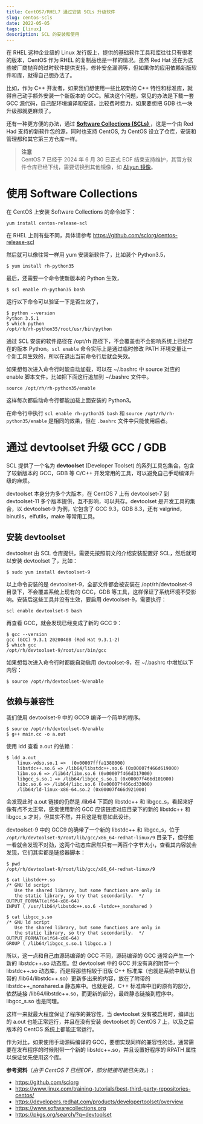 ```yaml
---
title: CentOS7/RHEL7 通过安装 SCLs 升级软件
slug: centos-scls
date: 2022-05-05
tags: [linux]
description: SCL 的安装和使用
---
```


在 RHEL 这种企业级的 Linux 发行版上，提供的基础软件工具和库往往只有很老的版本，CentOS 作为 RHEL 的复制品也是一样的情况。虽然 Red Hat 还在为这些被厂商抛弃的过时软件提供支持，修补安全漏洞等，但如果你的应用依赖新版软件和库，就得自己想办法了。

比如，作为 C++ 开发者，如果我们想使用一些比较新的 C++ 特性和标准库，就得自己动手额外安装一个新版本的 GCC。解决这个问题，常见的办法是下载一套 GCC 源代码，自己配环境编译和安装，比较费时费力，如果要想把 GDB 也一块升级那就更麻烦了。

还有一种更方便的办法，通过 [**Software Collections (SCLs)** ](https://www.softwarecollections.org/en/)，这是一个由 Red Had 支持的新软件包的源，同时也支持 CentOS, 为 CentOS 设立了仓库，安装和管理都和其它第三方仓库一样。

> **注意**   
> CentOS 7 已经于 2024 年 6 月 30 日正式 EOF 结束支持维护，其官方软件仓库已经下线，需要切换到其他镜像，如 [Aliyun 镜像](https://developer.aliyun.com/mirror/centos?spm=a2c6h.13651102.0.0.3e221b11Ln5gPX)。


# 使用 Software Collections

在 CentOS 上安装 Software Collections 的命令如下：

```
yum install centos-release-scl
```

在 RHEL 上则有些不同，具体请参考 https://github.com/sclorg/centos-release-scl
 
然后就可以像往常一样用 yum 安装新软件了，比如装个 Python3.5，

```
$ yum install rh-python35
```

最后，还需要一个命令使新版本的 Python 生效，

```
$ scl enable rh-python35 bash
```

运行以下命令可以验证一下是否生效了，

```
$ python --version
Python 3.5.1
$ which python
/opt/rh/rh-python35/root/usr/bin/python
```

通过 SCL 安装的软件路径在 /opt/rh 路径下，不会覆盖也不会影响系统上已经存在的版本 Python。`scl enable` 命令实际上是通过临时修改 PATH 环境变量让一个新工具生效的，所以在退出当前命令行后就会失效。

如果想每次进入命令行时能自动加载，可以在 ~/.bashrc 中 source 对应的 enable 脚本文件。比如把下面这行追加到 ~/.bashrc 文件中。

```
source /opt/rh/rh-python35/enable
```

这样每次都启动命令行都能加载上面安装的 Python3。

在命令行中执行 `scl enable rh-python35 bash` 和 `source /opt/rh/rh-python35/enable` 是相同的效果，但在 `.bashrc` 文件中只能使用后者。

# 通过 devtoolset 升级 GCC / GDB

SCL 提供了一个名为 **devtoolset** (Developer Toolset) 的系列工具包集合，包含了较新版本的 GCC，GDB 等 C/C++ 开发常用的工具，可以避免自己手动编译升级的麻烦。

devtoolset 本身分为多个大版本，在 CentOS 7 上有 devtoolset-7 到 devtoolset-11 多个版本提供，互不影响，可以共存。devtoolset 是开发工具的集合，以 devtoolset-9 为例，它包含了 GCC 9.3，GDB 8.3，还有 valgrind，binutils，elfutils，make 等常用工具。

## 安装 devtoolset

devtoolset 由 SCL 仓库提供，需要先按照前文的介绍安装配置好 SCL，然后就可以安装 devtoolset 了，比如：

```
$ sudo yum install devtoolset-9
```

以上命令安装的是 devtoolset-9，全部文件都会被安装在 /opt/rh/devtoolset-9 目录下，不会覆盖系统上现有的 GCC，GDB 等工具，这样保证了系统环境不受影响。安装后这些工具并没有生效，要启用 devtoolset-9，需要执行：

```
scl enable devtoolset-9 bash
```

再查看 GCC，就会发现已经变成了新的 GCC 9：

```
$ gcc --version
gcc (GCC) 9.3.1 20200408 (Red Hat 9.3.1-2)
$ which gcc
/opt/rh/devtoolset-9/root/usr/bin/gcc
```

如果想每次进入命令行时都能自动启用 devtoolset-9，在 ~/.bashrc 中增加以下内容：

```
$ source /opt/rh/devtoolset-9/enable
```

## 依赖与兼容性

我们使用 devtoolset-9 中的 GCC9 编译一个简单的程序。

```
$ source /opt/rh/devtoolset-9/enable
$ g++ main.cc -o a.out
```

使用 ldd 查看 a.out 的依赖：

```
$ ldd a.out 
    linux-vdso.so.1 =>  (0x00007fffa1388000)
    libstdc++.so.6 => /lib64/libstdc++.so.6 (0x00007f466d619000)
    libm.so.6 => /lib64/libm.so.6 (0x00007f466d317000)
    libgcc_s.so.1 => /lib64/libgcc_s.so.1 (0x00007f466d101000)
    libc.so.6 => /lib64/libc.so.6 (0x00007f466cd33000)
    /lib64/ld-linux-x86-64.so.2 (0x00007f466d921000)
```

会发现此时 a.out 链接的仍然是 /lib64 下面的 libstdc++ 和 libgcc_s，看起来好像有点不太正常，感觉使用新的 GCC 应该链接对应目录下的新的 libstdc++ 和 libgcc_s 才对，但其实不然，并且这是有意如此设计。

devtoolset-9 中的 GCC9 的确带了一个新的 libstdc++ 和 libgcc_s，位于 `/opt/rh/devtoolset-9/root/lib/gcc/x86_64-redhat-linux/9` 目录下，但仔细一看就会发现不对劲，这两个动态库居然只有一两百个字节大小，查看其内容就会发现，它们其实都是链接器脚本：

```
$ pwd
/opt/rh/devtoolset-9/root/lib/gcc/x86_64-redhat-linux/9

$ cat libstdc++.so
/* GNU ld script
   Use the shared library, but some functions are only in
   the static library, so try that secondarily.  */
OUTPUT_FORMAT(elf64-x86-64)
INPUT ( /usr/lib64/libstdc++.so.6 -lstdc++_nonshared )

$ cat libgcc_s.so
/* GNU ld script
   Use the shared library, but some functions are only in
   the static library, so try that secondarily.  */
OUTPUT_FORMAT(elf64-x86-64)
GROUP ( /lib64/libgcc_s.so.1 libgcc.a )
```

所以，这一点和自己由源码编译的 GCC 不同，源码编译的 GCC 通常会产生一个新的 libstdc++.so 动态库。但 devtoolset 中的 GCC 并没有真的附带一个 libstdc++.so 动态库，而是将那些相较于旧版 C++ 标准库（也就是系统中默认自带的 /lib64/libstdc++.so）更新多出来的内容，放在了附带的 libstdc++_nonshared.a 静态库中。也就是说，C++ 标准库中旧的原有的部分，依然链接 /lib64/libstdc++.so，而更新的部分，最终静态链接到程序中。libgcc_s.so 也是同理。

这样一来就最大程度保证了程序的兼容性，当 devtoolset 没有被启用时，编译出的 a.out 也能正常运行，并且在没有安装 devtoolset 的 CentOS 7 上，以及之后版本的 CentOS 系统上都能正常运行。

作为对比，如果使用手动源码编译的 GCC，要想实现同样的兼容性的话，通常需要在发布程序的时候附带一个新的 libstdc++.so，并且设置好程序的 RPATH 属性以保证优先使用这个库。


**参考资料**（*由于 CentOS 7 已经EOF，部分链接可能已失效。*）:

- https://github.com/sclorg
- https://www.linux.com/training-tutorials/best-third-party-repositories-centos/
- https://developers.redhat.com/products/developertoolset/overview
- https://www.softwarecollections.org
- https://pkgs.org/search/?q=devtoolset
